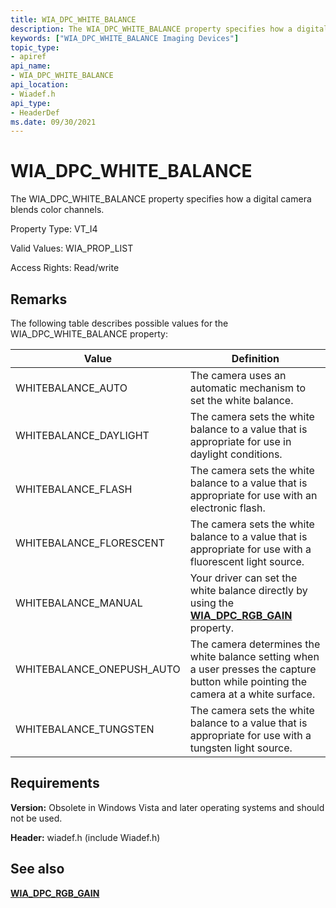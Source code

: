 ```yaml
---
title: WIA_DPC_WHITE_BALANCE
description: The WIA_DPC_WHITE_BALANCE property specifies how a digital camera blends color channels.
keywords: ["WIA_DPC_WHITE_BALANCE Imaging Devices"]
topic_type:
- apiref
api_name:
- WIA_DPC_WHITE_BALANCE
api_location:
- Wiadef.h
api_type:
- HeaderDef
ms.date: 09/30/2021
---
```


# WIA_DPC_WHITE_BALANCE

The WIA_DPC_WHITE_BALANCE property specifies how a digital camera blends color channels.

Property Type: VT_I4

Valid Values: WIA_PROP_LIST

Access Rights: Read/write

## Remarks

The following table describes possible values for the WIA_DPC_WHITE_BALANCE property:

| Value | Definition |
|--|--|
| WHITEBALANCE_AUTO | The camera uses an automatic mechanism to set the white balance. |
| WHITEBALANCE_DAYLIGHT | The camera sets the white balance to a value that is appropriate for use in daylight conditions. |
| WHITEBALANCE_FLASH | The camera sets the white balance to a value that is appropriate for use with an electronic flash. |
| WHITEBALANCE_FLORESCENT | The camera sets the white balance to a value that is appropriate for use with a fluorescent light source. |
| WHITEBALANCE_MANUAL | Your driver can set the white balance directly by using the [**WIA_DPC_RGB_GAIN**](wia-dpc-rgb-gain.md) property. |
| WHITEBALANCE_ONEPUSH_AUTO | The camera determines the white balance setting when a user presses the capture button while pointing the camera at a white surface. |
| WHITEBALANCE_TUNGSTEN | The camera sets the white balance to a value that is appropriate for use with a tungsten light source. |

## Requirements

**Version:** Obsolete in Windows Vista and later operating systems and should not be used.

**Header:** wiadef.h (include Wiadef.h)

## See also

[**WIA_DPC_RGB_GAIN**](wia-dpc-rgb-gain.md)
